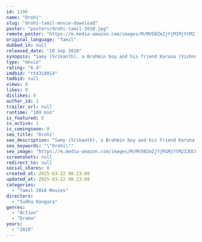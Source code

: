 ```yaml
---
id: 1396
name: "Drohi"
slug: "drohi-tamil-movie-download"
poster: "posters/drohi-tamil-2010.jpg"
remote_poster: "https://m.media-amazon.com/images/M/MV5BZmZjYjM1MjYtM2I3OC00MTRjLWExOWUtYjQ4OGZlNjVlNjQyXkEyXkFqcGdeQXVyOTk3NTc2MzE@._V1_SX300.jpg"
original_language: "Tamil"
dubbed_in: null
released_date: "10 Sep 2010"
synopsis: "Samy (Srikanth), a Brahmin boy and his friend Karuna (Vishnu) grow up in the slums of Royapuram and attend the same school. Karuna is a rough and tough boy and Samy is bit naive. They are close buddies.Once they see their class te..."
type: "movie"
rating: "6.4"
imdbid: "tt4318014"
tmdbid: null
views: 0
likes: 0
dislikes: 0
author_id: 1
trailer_url: null
runtime: "109 min"
is_featured: 0
is_active: 1
is_comingsoon: 0
seo_title: "Drohi"
seo_description: "Samy (Srikanth), a Brahmin boy and his friend Karuna (Vishnu) grow up in the slums of Royapuram and attend the same school. Karuna is a rough and tough boy and Samy is bit naive. They are close buddies.Once they see their class te..."
seo_keywords: "\"Drohi\""
seo_image: "https://m.media-amazon.com/images/M/MV5BZmZjYjM1MjYtM2I3OC00MTRjLWExOWUtYjQ4OGZlNjVlNjQyXkEyXkFqcGdeQXVyOTk3NTc2MzE@._V1_SX300.jpg"
screenshots: null
redirect_to: null
social_shares: 0
created_at: 2025-03-22 08:23:09
updated_at: 2025-03-22 08:23:09
categories:
  - "Tamil 2010 Movies"
directors:
  - "Sudha Kongara"
genres:
  - "Action"
  - "Drama"
years:
  - "2010"
---
```

